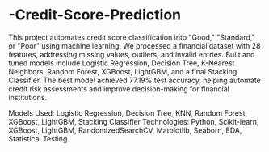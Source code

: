 # -Credit-Score-Prediction
This project automates credit score classification into "Good," "Standard," or "Poor" using machine learning. We processed a financial dataset with 28 features, addressing missing values, outliers, and invalid entries. Built and tuned models include Logistic Regression, Decision Tree, K-Nearest Neighbors, Random Forest, XGBoost, LightGBM, and a final Stacking Classifier. The best model achieved 77.19% test accuracy, helping automate credit risk assessments and improve decision-making for financial institutions.

Models Used: Logistic Regression, Decision Tree, KNN, Random Forest, XGBoost, LightGBM, Stacking Classifier
Technologies: Python, Scikit-learn, XGBoost, LightGBM, RandomizedSearchCV, Matplotlib, Seaborn, EDA, Statistical Testing
